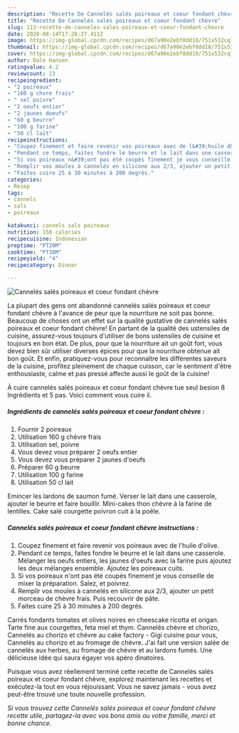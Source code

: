 ```yaml
---
description: "Recette De Cannelés salés poireaux et coeur fondant chèvre"
title: "Recette De Cannelés salés poireaux et coeur fondant chèvre"
slug: 113-recette-de-canneles-sales-poireaux-et-coeur-fondant-chevre
date: 2020-08-14T17:28:27.411Z
image: https://img-global.cpcdn.com/recipes/d67a90e2ebf0dd18/751x532cq70/canneles-sales-poireaux-et-coeur-fondant-chevre-photo-principale-de-la-recette.jpg
thumbnail: https://img-global.cpcdn.com/recipes/d67a90e2ebf0dd18/751x532cq70/canneles-sales-poireaux-et-coeur-fondant-chevre-photo-principale-de-la-recette.jpg
cover: https://img-global.cpcdn.com/recipes/d67a90e2ebf0dd18/751x532cq70/canneles-sales-poireaux-et-coeur-fondant-chevre-photo-principale-de-la-recette.jpg
author: Dale Hansen
ratingvalue: 4.2
reviewcount: 13
recipeingredient:
- "2 poireaux"
- "160 g chvre frais"
- " sel poivre"
- "2 oeufs entier"
- "2 jaunes doeufs"
- "60 g beurre"
- "100 g farine"
- "50 cl lait"
recipeinstructions:
- "Coupez finement et faire revenir vos poireaux avec de l&#39;huile d&#39;olive."
- "Pendant ce temps, faites fondre le beurre et le lait dans une casserole. Mélanger les oeufs entiers, les jaunes d&#39;oeufs avec la farine puis ajoutez les deux mélanges ensemble. Ajoutez les poireaux cuits."
- "Si vos poireaux n&#39;ont pas été coupés finement je vous conseille de mixer la préparation. Salez, et poivrez."
- "Remplir vos moules à cannelés en silicone aux 2/3, ajouter un petit morceau de chèvre frais. Puis recouvrir de pâte."
- "Faites cuire 25 à 30 minutes à 200 degrés."
categories:
- Resep
tags:
- cannels
- sals
- poireaux

katakunci: cannels sals poireaux 
nutrition: 150 calories
recipecuisine: Indonesian
preptime: "PT20M"
cooktime: "PT38M"
recipeyield: "4"
recipecategory: Dinner

---
```



![Cannelés salés poireaux et coeur fondant chèvre](https://img-global.cpcdn.com/recipes/d67a90e2ebf0dd18/751x532cq70/canneles-sales-poireaux-et-coeur-fondant-chevre-photo-principale-de-la-recette.jpg)

La plupart des gens ont abandonné cannelés salés poireaux et coeur fondant chèvre à l'avance de peur que la nourriture ne soit pas bonne. Beaucoup de choses ont un effet sur la qualité gustative de cannelés salés poireaux et coeur fondant chèvre! En partant de la qualité des ustensiles de cuisine, assurez-vous toujours d'utiliser de bons ustensiles de cuisine et toujours en bon état. De plus, pour que la nourriture ait un goût fort, vous devez bien sûr utiliser diverses épices pour que la nourriture obtenue ait bon goût. Et enfin, pratiquez-vous pour reconnaître les différentes saveurs de la cuisine, profitez pleinement de chaque cuisson, car le sentiment d'être enthousiaste, calme et pas pressé affecte aussi le goût de la cuisine!

<!--inarticleads1-->

À cuire cannelés salés poireaux et coeur fondant chèvre tue seul besion 8 Ingrédients et 5 pas. Voici comment vous cuire il.

##### Ingrédients de cannelés salés poireaux et coeur fondant chèvre :

1. Fournir 2 poireaux
1. Utilisation 160 g chèvre frais
1. Utilisation  sel, poivre
1. Vous devez vous préparer 2 oeufs entier
1. Vous devez vous préparer 2 jaunes d&#39;oeufs
1. Préparer 60 g beurre
1. Utilisation 100 g farine
1. Utilisation 50 cl lait


Emincer les lardons de saumon fumé. Verser le lait dans une casserole, ajouter le beurre et faire bouillir. Mini-cakes thon chèvre à la farine de lentilles. Cake salé courgette poivron cuit à la poêle. 

<!--inarticleads2-->

##### Cannelés salés poireaux et coeur fondant chèvre instructions :

1. Coupez finement et faire revenir vos poireaux avec de l&#39;huile d&#39;olive.
1. Pendant ce temps, faites fondre le beurre et le lait dans une casserole. Mélanger les oeufs entiers, les jaunes d&#39;oeufs avec la farine puis ajoutez les deux mélanges ensemble. Ajoutez les poireaux cuits.
1. Si vos poireaux n&#39;ont pas été coupés finement je vous conseille de mixer la préparation. Salez, et poivrez.
1. Remplir vos moules à cannelés en silicone aux 2/3, ajouter un petit morceau de chèvre frais. Puis recouvrir de pâte.
1. Faites cuire 25 à 30 minutes à 200 degrés.


Carrés fondants tomates et olives noires en cheescake ricotta et origan. Tarte fine aux courgettes, feta miel et thym. Cannelés chèvre et chorizo, Cannelés au chorizo et chèvre au cake factory - Gigi cuisine pour vous, Cannelés au chorizo et au fromage de chèvre. J&#39;ai fait une version salée de cannelés aux herbes, au fromage de chèvre et au lardons fumés. Une délicieuse idée qui saura égayer vos apéro dinatoires. 

<!--inarticleads1-->

<p>
Puisque vous avez réellement terminé cette recette de Cannelés salés poireaux et coeur fondant chèvre, explorez maintenant les recettes et exécutez-la tout en vous réjouissant. Vous ne savez jamais - vous avez peut-être trouvé une toute nouvelle profession.
</p>

<p>
<i>Si vous trouvez cette Cannelés salés poireaux et coeur fondant chèvre recette utile, partagez-la avec vos bons amis ou votre famille, merci et bonne chance.</i>
</p>
